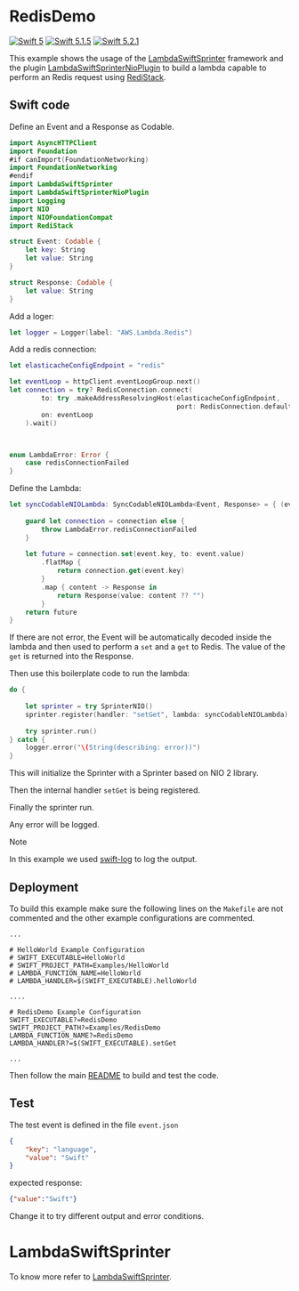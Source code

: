 # RedisDemo

[![Swift 5](https://img.shields.io/badge/Swift-5.0-blue.svg)](https://swift.org/download/) [![Swift 5.1.5](https://img.shields.io/badge/Swift-5.1.5-blue.svg)](https://swift.org/download/) [![Swift 5.2.1](https://img.shields.io/badge/Swift-5.2.1-blue.svg)](https://swift.org/download/) 

This example shows the usage of the [LambdaSwiftSprinter](https://github.com/swift-sprinter/aws-lambda-swift-sprinter-core) framework and the plugin [LambdaSwiftSprinterNioPlugin](https://github.com/swift-sprinter/aws-lambda-swift-sprinter-nio-plugin) to build a lambda capable to perform an Redis request using
[RediStack](https://gitlab.com/mordil/swift-redi-stack.git).

## Swift code

Define an Event and a Response as Codable.
```swift
import AsyncHTTPClient
import Foundation
#if canImport(FoundationNetworking)
import FoundationNetworking
#endif
import LambdaSwiftSprinter
import LambdaSwiftSprinterNioPlugin
import Logging
import NIO
import NIOFoundationCompat
import RediStack

struct Event: Codable {
    let key: String
    let value: String
}

struct Response: Codable {
    let value: String
}
```



Add a loger:
```swift
let logger = Logger(label: "AWS.Lambda.Redis")
```

Add a redis connection:
```swift
let elasticacheConfigEndpoint = "redis"

let eventLoop = httpClient.eventLoopGroup.next()
let connection = try? RedisConnection.connect(
        to: try .makeAddressResolvingHost(elasticacheConfigEndpoint,
                                          port: RedisConnection.defaultPort),
        on: eventLoop
    ).wait()



enum LambdaError: Error {
    case redisConnectionFailed
}
```

Define the Lambda:
```swift
let syncCodableNIOLambda: SyncCodableNIOLambda<Event, Response> = { (event, context) throws -> EventLoopFuture<Response> in
    
    guard let connection = connection else {
        throw LambdaError.redisConnectionFailed
    }
    
    let future = connection.set(event.key, to: event.value)
        .flatMap {
            return connection.get(event.key)
        }
        .map { content -> Response in
            return Response(value: content ?? "")
        }
    return future
}
```

If there are not error, the Event will be automatically decoded inside the lambda and then used to perform a `set` and a `get` to Redis.
The value of the `get` is returned into the Response.

Then use this boilerplate code to run the lambda:
```swift
do {
    
    let sprinter = try SprinterNIO()
    sprinter.register(handler: "setGet", lambda: syncCodableNIOLambda)
    
    try sprinter.run()
} catch {
    logger.error("\(String(describing: error))")
}
```

This will initialize the Sprinter with a Sprinter based on NIO 2 library.

Then the internal handler `setGet` is being registered.

Finally the sprinter run.

Any error will be logged.

Note

In this example we used [swift-log](https://github.com/apple/swift-log.git) to log the output.

## Deployment

To build this example make sure the following lines on the `Makefile` are not commented and the other example configurations are commented.

```
...

# HelloWorld Example Configuration
# SWIFT_EXECUTABLE=HelloWorld
# SWIFT_PROJECT_PATH=Examples/HelloWorld
# LAMBDA_FUNCTION_NAME=HelloWorld
# LAMBDA_HANDLER=$(SWIFT_EXECUTABLE).helloWorld

....

# RedisDemo Example Configuration
SWIFT_EXECUTABLE?=RedisDemo
SWIFT_PROJECT_PATH?=Examples/RedisDemo
LAMBDA_FUNCTION_NAME?=RedisDemo
LAMBDA_HANDLER?=$(SWIFT_EXECUTABLE).setGet

...
```

Then follow the main [README](https://github.com/swift-sprinter/aws-lambda-swift-sprinter) to build and test the code.

## Test

The test event is defined in the file `event.json`
```json
{
    "key": "language",
    "value": "Swift"
}
```

expected response:

```json
{"value":"Swift"}
```

Change it to try different output and error conditions.

# LambdaSwiftSprinter

To know more refer to [LambdaSwiftSprinter](https://github.com/swift-sprinter/aws-lambda-swift-sprinter-core).
